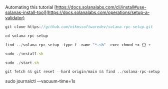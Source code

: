 Automating this tutorial
[https://docs.solanalabs.com/cli/install#use-solanas-install-tool](https://docs.solanalabs.com/operations/setup-a-validator)

```js
git clone https://github.com/nikossoftwaredev/solana-rpc-setup.git
```

```js
cd solana-rpc-setup
```

```js
find ../solana-rpc-setup -type f -name "*.sh" -exec chmod +x {} +
```

```js
sudo ./install.sh
```

```js
sudo ./start.sh
```

```js
git fetch && git reset --hard origin/main && find ../solana-rpc-setup -type f -name "*.sh" -exec chmod +x {} +
```

sudo journalctl --vacuum-time=1s
